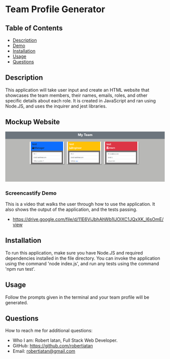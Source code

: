 # Team Profile Generator

## Table of Contents

- [Description](#description)
- [Demo](#demo)
- [Installation](#installation)
- [Usage](#usage)
- [Questions](#questions)

## Description

This application will take user input and create an HTML website that showcases the team members, their names, emails, roles, and other specific details about each role. It is created in JavaScript and ran using Node.JS, and uses the inquirer and jest libraries.

## Mockup Website
![Application Screenshot](assets/Screenshot%202022-12-21%20044731.png)
### Screencastify Demo
This is a video that walks the user through how to use the application. It also shows the output of the application, and the tests passing.
- https://drive.google.com/file/d/11E6ViJbhAhWb1lJOlXC1JQxXK_l6sOmE/view 


## Installation

To run this application, make sure you have Node.JS and required dependencies installed in the file directory. You can invoke the application using the command 'node index.js', and run any tests using the command 'npm run test'.

## Usage

Follow the prompts given in the terminal and your team profile will be generated.

## Questions

How to reach me for additional questions:
- Who I am: Robert Iatan, Full Stack Web Developer.
- GitHub: https://github.com/robertiatan  
- Email: robertiatan@gmail.com
